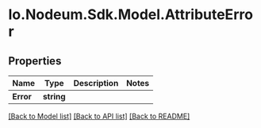 # Io.Nodeum.Sdk.Model.AttributeError
## Properties

Name | Type | Description | Notes
------------ | ------------- | ------------- | -------------
**Error** | **string** |  | 

[[Back to Model list]](../README.md#documentation-for-models) [[Back to API list]](../README.md#documentation-for-api-endpoints) [[Back to README]](../README.md)


